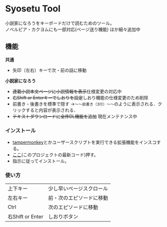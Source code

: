 # Syosetu Tool

小説家になろうをキーボードだけで読むためのツール。  
ノベルピア・カクヨムにも一部対応(ページ送り機能)
ほか細々追加中

## 機能
**共通**
- 矢印（左右）キーで次・前の話に移動

**小説家になろう**
- ~~連載小説本文ページに小説情報を表示~~仕様変更の対応中
- ~~右Shift or Enterキーでしおりを設定~~しおり機能の仕様変更のため削除
- 前書き・後書きを標準で隠す
  →`～～前書き（3行）～～`のように表示される．クリックすると内容が表示される．
- ~~テキストダウンロードに全件DL機能を追加~~ 現在メンテナンス中

### インストール
- [tampermonkey](https://www.tampermonkey.net/)とかユーザースクリプトを実行できる拡張機能をインスコする。  
- [ここ](https://github.com/oz0820/browser-userscript/raw/main/syosetuTool/shosetu_tool.user.js)(このプロジェクトの最新コード)押す。  
- 指示に従ってインストール。  

### 使い方
|||
|:---|:---|
|上下キー|少し早いページスクロール|
|左右キー|前・次のエピソードに移動|
|Ctrl|次のエピソードに移動|
|右Shift or Enter|しおりボタン|

